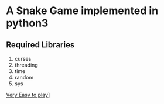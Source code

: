 # A Snake Game implemented in python3

## Required Libraries
1. curses
2. threading
3. time
4. random
5. sys


[Very Easy to play](http://showterm.io/165f7567e58be0b3fccd4)]
